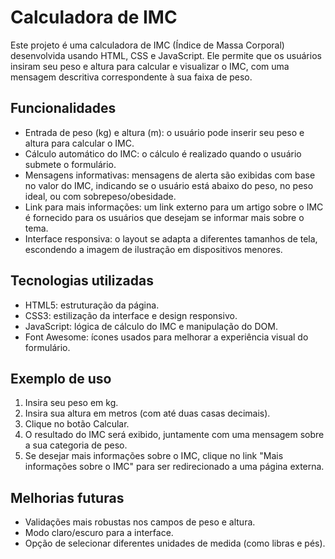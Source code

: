 # Calculadora de IMC

Este projeto é uma calculadora de IMC (Índice de Massa Corporal) desenvolvida usando HTML, CSS e JavaScript. Ele permite que os usuários insiram seu peso e altura para calcular e visualizar o IMC, com uma mensagem descritiva correspondente à sua faixa de peso.

## Funcionalidades

- Entrada de peso (kg) e altura (m): o usuário pode inserir seu peso e altura para calcular o IMC.
- Cálculo automático do IMC: o cálculo é realizado quando o usuário submete o formulário.
- Mensagens informativas: mensagens de alerta são exibidas com base no valor do IMC, indicando se o usuário está abaixo do peso, no peso ideal, ou com sobrepeso/obesidade.
- Link para mais informações: um link externo para um artigo sobre o IMC é fornecido para os usuários que desejam se informar mais sobre o tema.
- Interface responsiva: o layout se adapta a diferentes tamanhos de tela, escondendo a imagem de ilustração em dispositivos menores.

## Tecnologias utilizadas

- HTML5: estruturação da página.
- CSS3: estilização da interface e design responsivo.
- JavaScript: lógica de cálculo do IMC e manipulação do DOM.
- Font Awesome: ícones usados para melhorar a experiência visual do formulário.

## Exemplo de uso

1. Insira seu peso em kg.
2. Insira sua altura em metros (com até duas casas decimais).
3. Clique no botão Calcular.
4. O resultado do IMC será exibido, juntamente com uma mensagem sobre a sua categoria de peso.
5. Se desejar mais informações sobre o IMC, clique no link "Mais informações sobre o IMC" para ser redirecionado a uma página externa.

## Melhorias futuras

- Validações mais robustas nos campos de peso e altura.
- Modo claro/escuro para a interface.
- Opção de selecionar diferentes unidades de medida (como libras e pés).
